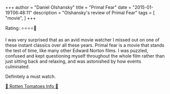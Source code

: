+++
author = "Daniel Olshansky"
title = "Primal Fear"
date = "2015-01-19T06:48:11"
description = "Olshansky's review of Primal Fear"
tags = [
    "movie",
]
+++

Rating: ⭐⭐⭐⭐🌟

I was very surprised that as an avid movie watcher I missed out on one of these instant classics over all these years.  Primal fear is a movie that stands the test of time, like many other Edward Norton films. I was puzzled, confused and kept questioning myself throughout the whole film rather than just sitting back and relaxing, and was astonished by how events culminated.

Definitely a must watch.

[🍅 Rotten Tomatoes Info 🍅](https://www.rottentomatoes.com//m/1070992-primal_fear)